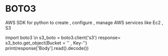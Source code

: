 # BOTO3
AWS SDK for python to create , configure , manage AWS services like Ec2 , S3

import boto3
\n s3_boto = boto3.client('s3')
response= s3_boto.get_object(Bucket = '<Bucketname>' , Key-'<Keyname>')
print(response['Body'].read().decode())
